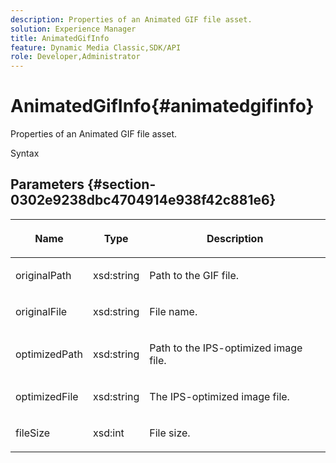 ```yaml
---
description: Properties of an Animated GIF file asset.
solution: Experience Manager
title: AnimatedGifInfo
feature: Dynamic Media Classic,SDK/API
role: Developer,Administrator
---
```


# AnimatedGifInfo{#animatedgifinfo}

Properties of an Animated GIF file asset.

 Syntax 

## Parameters {#section-0302e9238dbc4704914e938f42c881e6}

<table id="table_F6A0DBA37F704C2097C617A0A6767566"> 
 <thead> 
  <tr> 
   <th colname="col1" class="entry"> <p>Name </p> </th> 
   <th colname="col2" class="entry"> <p>Type </p> </th> 
   <th colname="col3" class="entry"> <p>Description </p> </th> 
  </tr> 
 </thead>
 <tbody> 
  <tr> 
   <td colname="col1"> <p><span class="codeph"> <span class="varname"> originalPath</span> </span> </p> </td> 
   <td colname="col2"> <p><span class="codeph"> xsd:string</span> </p> </td> 
   <td colname="col3"> <p>Path to the GIF file. </p> </td> 
  </tr> 
  <tr> 
   <td colname="col1"> <p><span class="codeph"> <span class="varname"> originalFile</span> </span> </p> </td> 
   <td colname="col2"> <p><span class="codeph"> xsd:string</span> </p> </td> 
   <td colname="col3"> <p>File name. </p> </td> 
  </tr> 
  <tr> 
   <td colname="col1"> <p><span class="codeph"><span class="varname"> optimizedPath</span></span> </p> </td> 
   <td colname="col2"> <p><span class="codeph"> xsd:string</span> </p> </td> 
   <td colname="col3"> <p>Path to the IPS-optimized image file. </p> </td> 
  </tr> 
  <tr> 
   <td colname="col1"> <p><span class="codeph"><span class="varname"> optimizedFile</span></span> </p> </td> 
   <td colname="col2"> <p><span class="codeph"> xsd:string</span> </p> </td> 
   <td colname="col3"> <p>The IPS-optimized image file. </p> </td> 
  </tr> 
  <tr> 
   <td colname="col1"> <p><span class="codeph"> <span class="varname"> fileSize</span> </span> </p> </td> 
   <td colname="col2"> <p><span class="codeph"> xsd:int</span> </p> </td> 
   <td colname="col3"> <p>File size. </p> </td> 
  </tr> 
 </tbody> 
</table>

